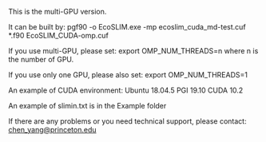 This is the multi-GPU version.

It can be built by:
pgf90 -o EcoSLIM.exe -mp ecoslim_cuda_md-test.cuf *.f90 EcoSLIM_CUDA-omp.cuf

If you use multi-GPU, please set:
export OMP_NUM_THREADS=n
where n is the number of GPU.

If you use only one GPU, please also set:
export OMP_NUM_THREADS=1

An example of CUDA environment:
Ubuntu 18.04.5
PGI 19.10
CUDA 10.2

An example of slimin.txt is in the Example folder

If there are any problems or you need technical support, please contact: chen_yang@princeton.edu
